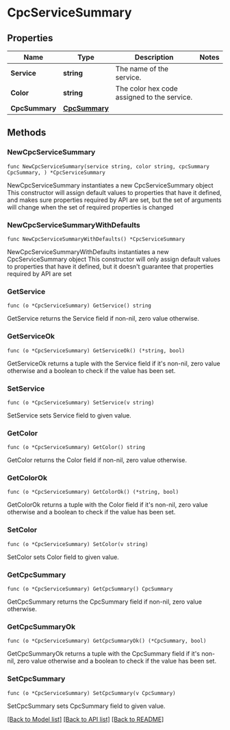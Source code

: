 # CpcServiceSummary

## Properties

Name | Type | Description | Notes
------------ | ------------- | ------------- | -------------
**Service** | **string** | The name of the service. | 
**Color** | **string** | The color hex code assigned to the service. | 
**CpcSummary** | [**CpcSummary**](CpcSummary.md) |  | 

## Methods

### NewCpcServiceSummary

`func NewCpcServiceSummary(service string, color string, cpcSummary CpcSummary, ) *CpcServiceSummary`

NewCpcServiceSummary instantiates a new CpcServiceSummary object
This constructor will assign default values to properties that have it defined,
and makes sure properties required by API are set, but the set of arguments
will change when the set of required properties is changed

### NewCpcServiceSummaryWithDefaults

`func NewCpcServiceSummaryWithDefaults() *CpcServiceSummary`

NewCpcServiceSummaryWithDefaults instantiates a new CpcServiceSummary object
This constructor will only assign default values to properties that have it defined,
but it doesn't guarantee that properties required by API are set

### GetService

`func (o *CpcServiceSummary) GetService() string`

GetService returns the Service field if non-nil, zero value otherwise.

### GetServiceOk

`func (o *CpcServiceSummary) GetServiceOk() (*string, bool)`

GetServiceOk returns a tuple with the Service field if it's non-nil, zero value otherwise
and a boolean to check if the value has been set.

### SetService

`func (o *CpcServiceSummary) SetService(v string)`

SetService sets Service field to given value.


### GetColor

`func (o *CpcServiceSummary) GetColor() string`

GetColor returns the Color field if non-nil, zero value otherwise.

### GetColorOk

`func (o *CpcServiceSummary) GetColorOk() (*string, bool)`

GetColorOk returns a tuple with the Color field if it's non-nil, zero value otherwise
and a boolean to check if the value has been set.

### SetColor

`func (o *CpcServiceSummary) SetColor(v string)`

SetColor sets Color field to given value.


### GetCpcSummary

`func (o *CpcServiceSummary) GetCpcSummary() CpcSummary`

GetCpcSummary returns the CpcSummary field if non-nil, zero value otherwise.

### GetCpcSummaryOk

`func (o *CpcServiceSummary) GetCpcSummaryOk() (*CpcSummary, bool)`

GetCpcSummaryOk returns a tuple with the CpcSummary field if it's non-nil, zero value otherwise
and a boolean to check if the value has been set.

### SetCpcSummary

`func (o *CpcServiceSummary) SetCpcSummary(v CpcSummary)`

SetCpcSummary sets CpcSummary field to given value.



[[Back to Model list]](../README.md#documentation-for-models) [[Back to API list]](../README.md#documentation-for-api-endpoints) [[Back to README]](../README.md)


